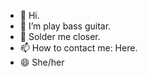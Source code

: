 - 👋 Hi.
- 👀 I’m play bass guitar.
- 🌱 Solder me closer. 
- 📫 How to contact me: Here.
- 😄 She/her

<!---
trans-fusion/trans-fusion is a ✨ special ✨ repository because its `README.md` (this file) appears on your GitHub profile.
You can click the Preview link to take a look at your changes.
--->
